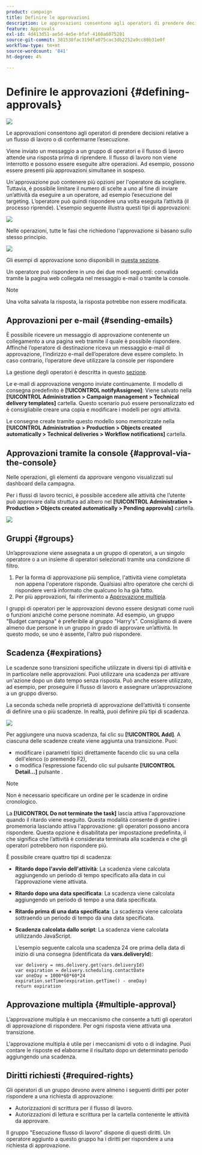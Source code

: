 ```yaml
---
product: campaign
title: Definire le approvazioni
description: Le approvazioni consentono agli operatori di prendere decisioni relative a un flusso di lavoro o di confermarne l’esecuzione
feature: Approvals
exl-id: 4d413d51-ae5d-4e5e-bfaf-4160a6075281
source-git-commit: 381538fac319dfa075cac3db2252a9cc80b31e0f
workflow-type: tm+mt
source-wordcount: '841'
ht-degree: 4%

---
```


# Definire le approvazioni {#defining-approvals}

![](../../assets/v7-only.svg)

Le approvazioni consentono agli operatori di prendere decisioni relative a un flusso di lavoro o di confermarne l’esecuzione.

Viene inviato un messaggio a un gruppo di operatori e il flusso di lavoro attende una risposta prima di riprendere. Il flusso di lavoro non viene interrotto e possono essere eseguite altre operazioni. Ad esempio, possono essere presenti più approvazioni simultanee in sospeso.

Un&#39;approvazione può contenere più opzioni per l&#39;operatore da scegliere. Tuttavia, è possibile limitare il numero di scelte a uno al fine di inviare un’attività da eseguire a un operatore, ad esempio l’esecuzione del targeting. L’operatore può quindi rispondere una volta eseguita l’attività (il processo riprende). L&#39;esempio seguente illustra questi tipi di approvazioni:

![](assets/validation-1.png)

Nelle operazioni, tutte le fasi che richiedono l&#39;approvazione si basano sullo stesso principio.

![](assets/validation-1-in-op.png)

Gli esempi di approvazione sono disponibili in [questa sezione](../../campaign/using/marketing-campaign-approval.md#checking-and-approving-deliveries).

Un operatore può rispondere in uno dei due modi seguenti: convalida tramite la pagina web collegata nel messaggio e-mail o tramite la console.

>[!NOTE]
>
>Una volta salvata la risposta, la risposta potrebbe non essere modificata.

## Approvazioni per e-mail {#sending-emails}

È possibile ricevere un messaggio di approvazione contenente un collegamento a una pagina web tramite il quale è possibile rispondere. Affinché l’operatore di destinazione riceva un messaggio e-mail di approvazione, l’indirizzo e-mail dell’operatore deve essere completo. In caso contrario, l’operatore deve utilizzare la console per rispondere

La gestione degli operatori è descritta in questo [sezione](../../platform/using/access-management.md).

Le e-mail di approvazione vengono inviate continuamente. Il modello di consegna predefinito è **[!UICONTROL notifyAssignee]**: Viene salvato nella **[!UICONTROL Administration > Campaign management > Technical delivery templates]** cartella. Questo scenario può essere personalizzato ed è consigliabile creare una copia e modificare i modelli per ogni attività.

Le consegne create tramite questo modello sono memorizzate nella **[!UICONTROL Administration > Production > Objects created automatically > Technical deliveries > Workflow notifications]** cartella.

## Approvazioni tramite la console {#approval-via-the-console}

Nelle operazioni, gli elementi da approvare vengono visualizzati sul dashboard della campagna.

Per i flussi di lavoro tecnici, è possibile accedere alle attività che l’utente può approvare dalla struttura ad albero nel **[!UICONTROL Administration > Production > Objects created automatically > Pending approvals]** cartella.

![](assets/validation-node.png)

## Gruppi {#groups}

Un’approvazione viene assegnata a un gruppo di operatori, a un singolo operatore o a un insieme di operatori selezionati tramite una condizione di filtro.

1. Per la forma di approvazione più semplice, l&#39;attività viene completata non appena l&#39;operatore risponde. Qualsiasi altro operatore che cerchi di rispondere verrà informato che qualcuno lo ha già fatto.
1. Per più approvazioni, fai riferimento a [Approvazione multipla](#multiple-approval).

I gruppi di operatori per le approvazioni devono essere designati come ruoli o funzioni anziché come persone nominate. Ad esempio, un gruppo &quot;Budget campagna&quot; è preferibile al gruppo &quot;Harry&#39;s&quot;. Consigliamo di avere almeno due persone in un gruppo in grado di approvare un’attività. In questo modo, se uno è assente, l&#39;altro può rispondere.

## Scadenza {#expirations}

Le scadenze sono transizioni specifiche utilizzate in diversi tipi di attività e in particolare nelle approvazioni. Puoi utilizzare una scadenza per attivare un&#39;azione dopo un dato tempo senza risposta. Può anche essere utilizzato, ad esempio, per proseguire il flusso di lavoro e assegnare un’approvazione a un gruppo diverso.

La seconda scheda nelle proprietà di approvazione dell’attività ti consente di definire una o più scadenze. In realtà, puoi definire più tipi di scadenza.

![](assets/expiration.png)

Per aggiungere una nuova scadenza, fai clic su **[!UICONTROL Add]**. A ciascuna delle scadenze create viene aggiunta una transizione. Puoi:

* modificare i parametri tipici direttamente facendo clic su una cella dell&#39;elenco (o premendo F2),
* o modifica l’espressione facendo clic sul pulsante **[!UICONTROL Detail...]** pulsante .

>[!NOTE]
>
>Non è necessario specificare un ordine per le scadenze in ordine cronologico.

La **[!UICONTROL Do not terminate the task]** lascia attiva l&#39;approvazione quando il ritardo viene eseguito. Questa modalità consente di gestire i promemoria lasciando attiva l&#39;approvazione: gli operatori possono ancora rispondere. Questa opzione è disabilitata per impostazione predefinita, il che significa che l’attività è considerata terminata alla scadenza e che gli operatori potrebbero non rispondere più.

È possibile creare quattro tipi di scadenza:

* **Ritardo dopo l&#39;avvio dell&#39;attività**: La scadenza viene calcolata aggiungendo un periodo di tempo specificato alla data in cui l’approvazione viene attivata.
* **Ritardo dopo una data specificata**: La scadenza viene calcolata aggiungendo un periodo di tempo a una data specificata.
* **Ritardo prima di una data specificata**: La scadenza viene calcolata sottraendo un periodo di tempo da una data specificata.
* **Scadenza calcolata dallo script**: La scadenza viene calcolata utilizzando JavaScript.

   L’esempio seguente calcola una scadenza 24 ore prima della data di inizio di una consegna (identificata da **vars.deliveryId**):

   ```
   var delivery = nms.delivery.get(vars.deliveryId)
   var expiration = delivery.scheduling.contactDate
   var oneDay = 1000*60*60*24
   expiration.setTime(expiration.getTime() - oneDay)
   return expiration
   ```

## Approvazione multipla {#multiple-approval}

L’approvazione multipla è un meccanismo che consente a tutti gli operatori di approvazione di rispondere. Per ogni risposta viene attivata una transizione.

L&#39;approvazione multipla è utile per i meccanismi di voto o di indagine. Puoi contare le risposte ed elaborarne il risultato dopo un determinato periodo aggiungendo una scadenza.

## Diritti richiesti {#required-rights}

Gli operatori di un gruppo devono avere almeno i seguenti diritti per poter rispondere a una richiesta di approvazione:

* Autorizzazioni di scrittura per il flusso di lavoro.
* Autorizzazioni di lettura e scrittura per la cartella contenente le attività da approvare.

Il gruppo &quot;Esecuzione flusso di lavoro&quot; dispone di questi diritti. Un operatore aggiunto a questo gruppo ha i diritti per rispondere a una richiesta di approvazione.
